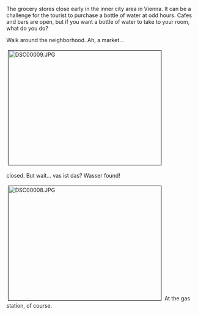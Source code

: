 The grocery stores close early in the inner city area in Vienna.  It can be a challenge for the tourist to purchase a bottle of water at odd hours.  Cafes and bars are open, but if you want a bottle of water to take to your room, what do you do?

Walk around the neighborhood.  Ah, a market...

<img src="/uploads/2006/06/DSC00009-11.jpg" height="300" width="400" border="1" hspace="4" vspace="4" alt="DSC00009.JPG" title="DSC00009.JPG" />

closed.  But wait... vas ist das?  Wasser found!

<img src="/uploads/2006/06/DSC00008.jpg" height="300" width="400" border="1" hspace="4" vspace="4" alt="DSC00008.JPG" title="DSC00008.JPG" />
At the gas station, of course.
